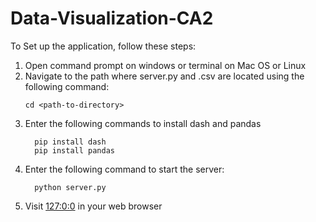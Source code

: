 # Data-Visualization-CA2

To Set up the application, follow these steps:
1) Open command prompt on windows or terminal on Mac OS or Linux
2) Navigate to the path where server.py and .csv are located using the following command:
     ```
     cd <path-to-directory>
     ```
4) Enter the following commands to install dash and pandas
   ```
     pip install dash
     pip install pandas
   ```
6) Enter the following command to start the server:
   ```
     python server.py
   ```
8) Visit [127:0:0](http://127.0.0.1:8050/) in your web browser 
